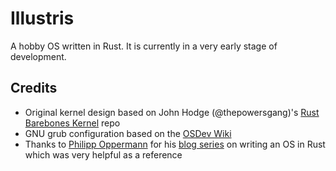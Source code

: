 # Illustris

A hobby OS written in Rust. It is currently in a very early stage of development.

## Credits

- Original kernel design based on John Hodge (@thepowersgang)'s [Rust Barebones Kernel](https://github.com/thepowersgang/rust-barebones-kernel) repo
- GNU grub configuration based on the [OSDev Wiki](https://wiki.osdev.org/GRUB_2#GRUB_2_Configuration)
- Thanks to [Philipp Oppermann](https://os.phil-opp.com/) for his [blog series](https://os.phil-opp.com/) on writing an OS in Rust which was very helpful as a reference
